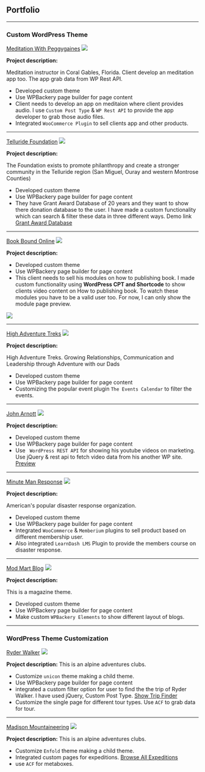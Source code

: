 ## Portfolio

---

### Custom WordPress Theme

[Meditation With Peggygaines](https://www.meditationwithpeggygaines.com/)
<img src="images/meditationwithpeggygaines.jpg?raw=true"/>

**Project description:**

Meditation instructor in Coral Gables, Florida. Client develop an meditation app too. The app grab data from WP Rest API.

* Developed custom theme
* Use WPBackery page builder for page content
* Client needs to develop an app on meditaion where client provides audio. I use ```Custom Post Type``` & ```WP Rest API``` to provide the app developer to grab those audio files.
* Integrated ```WooCommerce Plugin``` to sell clients app and other products.

---

[Telluride Foundation](telluridefoundation.org)
<img src="images/TellurideFoundation.jpg?raw=true"/>

**Project description:**

The Foundation exists to promote philanthropy and create a stronger community in the Telluride region (San Miguel, Ouray and western Montrose Counties)

* Developed custom theme
* Use WPBackery page builder for page content
* They have Grant Award Database of 20 years and they want to show there donation database to the user. I have made a custom functionality which can search & filter these data in three different ways. Demo link <a href="https://telluridefoundation.org/nonprofits/grant-award-database/" target="_blank">Grant Award Database</a>

---
[Book Bound Online](https://www.bookboundonline.com/)
<img src="images/bookboundonline.jpg?raw=true"/>

**Project description:**

* Developed custom theme
* Use WPBackery page builder for page content
* This client needs to sell his modules on how to publishing book. I made custom functionality using <strong>WordPress CPT and Shortcode</strong> to show clients video content on How to publishing book. To watch these modules you have to be a valid user too. For now, I can only show the module page preview. 

<img src="images/bookboundmodules.jpg?raw=true"/>

---
[High Adventure Treks](https://www.highadventuretreks.org/calendar/)
<img src="images/highadventuretrek.jpg?raw=true"/>

**Project description:**

High Adventure Treks. Growing Relationships, Communication and Leadership through Adventure with our Dads

* Developed custom theme
* Use WPBackery page builder for page content
* Customizing the popular event plugin `The Events Calendar` to filter the events.

---
[John Arnott](https://johnarnott.com/)
<img src="images/johnarnott.jpg?raw=true"/>

**Project description:**

* Developed custom theme
* Use WPBackery page builder for page content
* Use ``` WordPress REST API``` for showing his youtube videos on marketing. Use jQuery & rest api to fetch video data from his another WP site. <a href="https://johnarnott.com/video/" target="_blank">Preview</a>

---

[Minute Man Response](https://www.minutemanresponse.org/)
<img src="images/minutemanresponse.jpg?raw=true"/>

**Project description:**

American's popular disaster response organization.

* Developed custom theme
* Use WPBackery page builder for page content
* Integrated ```WooCommerce``` & ```Memberium``` plugins to sell product based on different membership user.
* Also integrated ```LearnDash LMS``` Plugin to provide the members course on disaster response.

---

[Mod Mart Blog](https://blog.modmart.com/)
<img src="images/modmart.jpg?raw=true"/>

**Project description:**

This is a magazine theme.

* Developed custom theme
* Use WPBackery page builder for page content
* Make custom ```WPBackery Elements``` to show different layout of blogs. 

---

### WordPress Theme Customization

[Ryder Walker](https://ryderwalker.com/)
<img src="images/ryderwalker.jpg?raw=true"/>

**Project description:**
This is an alpine adventures clubs.

* Customize ```unicon``` theme making a child theme.
* Use WPBackery page builder for page content
* integrated a custom filter option for user to find the the trip of Ryder Walker. I have used jQuery, Custom Post Type. <a href="https://ryderwalker.com/tours/" target="_blank">Show Trip Finder</a>
* Customize the single page for different tour types. Use ```ACF``` to grab data for tour.

---

[Madison Mountaineering](https://madisonmountaineering.com/)
<img src="images/madisonmountaineering.jpg?raw=true"/>

**Project description:**
This is an alpine adventures clubs.

* Customize ```Enfold``` theme making a child theme.
* Integrated custom pages for expeditions. <a href="https://madisonmountaineering.com/expeditions/" target="_blank"> Browse All Expeditions</a>
* use ```ACF``` for metaboxes.

